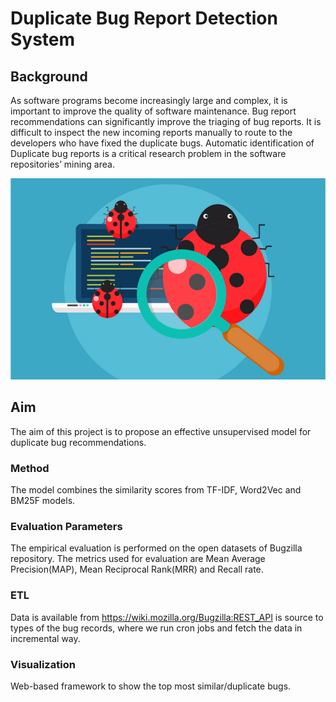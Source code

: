 # Duplicate Bug Report Detection System

## Background
As software programs become increasingly large and complex, it is important to improve the quality of software maintenance. Bug report recommendations can significantly improve the triaging of bug reports. It is difficult to inspect the new incoming reports manually to route to the developers who have fixed the duplicate bugs. Automatic identification of Duplicate bug reports is a critical research problem in the software repositories’ mining area.

![Image of Bug](/BR1.png)

## Aim
The aim of this project is to propose an effective unsupervised model for duplicate bug recommendations.

### Method
The model combines the similarity scores from TF-IDF, Word2Vec and BM25F models.

### Evaluation Parameters 
The empirical evaluation is performed on the open datasets of Bugzilla repository. The metrics used for evaluation are Mean Average Precision(MAP), Mean Reciprocal Rank(MRR) and Recall rate.

### ETL
Data is available from https://wiki.mozilla.org/Bugzilla:REST_API is source to types of the bug records, where we run cron jobs and fetch the data in incremental way. 

### Visualization
Web-based framework to show the top most similar/duplicate bugs.
